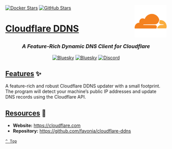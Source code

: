 <a name="top" href="docker-compose.yml" target="_blank"><img height="100" align="right" src="assets/icon.png" alt="Cloudflare DDNS" /></a>

[![Docker Stars][docker-stars]](https://hub.docker.com/r/favonia/cloudflare-ddns)
[![GitHub Stars][github-stars]](https://github.com/favonia/cloudflare-ddns)

<h1>

[Cloudflare DDNS](docker-compose.yml)

</h1>

<div align="center">

### _A Feature-Rich Dynamic DNS Client for Cloudflare_

<a href="https://bsky.app/profile/aever.au" target="_blank"><img alt="Bluesky" src="https://img.shields.io/badge/Bluesky-0085ff?style=flat-square&logo=bluesky&logoColor=white" /></a>
<a href="mailto:github.discharge208@passfwd.com" target="_blank"><img alt="Bluesky" src="https://img.shields.io/badge/Email-00B4F0?style=flat-square&logo=maildotru&logoColor=white" /></a>
<a href="https://discord.com/users/146165361333633024" target="_blank"><img alt="Discord" src="https://img.shields.io/badge/Discord-5865f2?style=flat-square&logo=discord&logoColor=white" /></a>

</div>

## [Features](#top) ✨

A feature-rich and robust Cloudflare DDNS updater with a small footprint. The program will detect your machine’s public IP addresses and update DNS records using the Cloudflare API.

## [Resources](#top) 📖

* **Website:** https://cloudflare.com
* **Repository:** https://github.com/favonia/cloudflare-ddns

[`^ Top`](#top)




[docker-stars]: https://img.shields.io/docker/stars/favonia/cloudflare-ddns?style=flat-square&logo=docker&labelColor=31383f&color=ffcc00
[github-stars]: https://img.shields.io/github/stars/favonia/cloudflare-ddns
